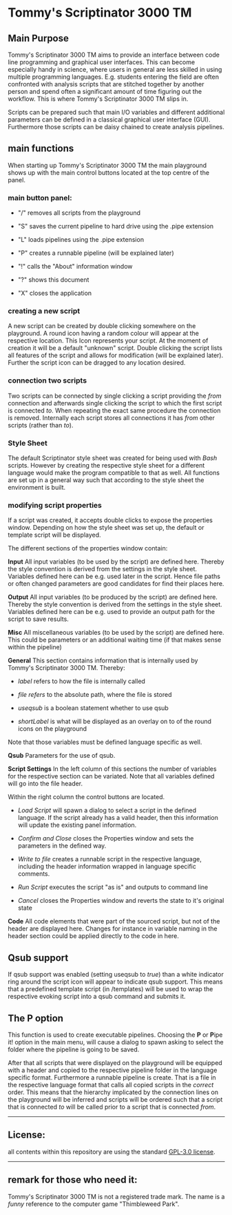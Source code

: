# Tommy's Scriptinator 3000 TM

## Main Purpose
Tommy's Scriptinator 3000 TM aims to provide an interface between code line programming and graphical user interfaces. This can become especially handy in science, where users in general are less skilled in using multiple programming languages. E.g. students entering the field are often confronted with analysis scripts that are stitched together by another person and spend often a significant amount of time figuring out the workflow. This is where Tommy's Scriptinator 3000 TM slips in.

Scripts can be prepared such that main I/O variables and different additional parameters can be defined in a classical graphical user interface (GUI). Furthermore those scripts can be daisy chained to create analysis pipelines.

## main functions
When starting up Tommy's Scriptinator 3000 TM the main playground shows up with the main control buttons located at the top centre of the panel.

### main button panel:

- "/" removes all scripts from the playground

- "S" saves the current pipeline to hard drive using the .pipe extension

- "L" loads pipelines using the .pipe extension

- "P" creates a runnable pipeline (will be explained later)

- "!" calls the "About" information window

- "?" shows this document

- "X" closes the application

### creating a new script
A new script can be created by double clicking somewhere on the playground. A round icon having a random colour will appear at the respective location. This Icon represents your script. At the moment of creation it will be a default "unknown" script. Double clicking the script lists all features of the script and allows for modification (will be explained later). Further the script icon can be dragged to any location desired.

### connection two scripts
Two scripts can be connected by single clicking a script providing the *from* connection and afterwards single clicking the script to which the first script is connected *to*. When repeating the exact same procedure the connection is removed. Internally each script stores all connections it has *from* other scripts (rather than *to*).

### Style Sheet
The default Scriptinator style sheet was created for being used with *Bash* scripts. However by creating the respective style sheet for a different language would make the program compatible to that as well. All functions are set up in a general way such that according to the style sheet the environment is built.

### modifying script properties
If a script was created, it accepts double clicks to expose the properties window. Depending on how the style sheet was set up, the default or template script will be displayed.

The different sections of the properties window contain:

**Input**
All input variables (to be used by the script) are defined here. Thereby the style convention is derived from the settings in the style sheet. Variables defined here can be e.g. used later in the script. Hence file paths or often changed parameters are good candidates for find their places here.

**Output**
All input variables (to be produced by the script) are defined here. Thereby the style convention is derived from the settings in the style sheet. Variables defined here can be e.g. used to provide an output path for the script to save results. 

**Misc**
All miscellaneous variables (to be used by the script) are defined here. This could be parameters or an additional waiting time (if that makes sense within the pipeline)

**General**
This section contains information that is internally used by Tommy's Scriptinator 3000 TM. Thereby:

- *label* refers to how the file is internally called

- *file refers* to the absolute path, where the file is stored

- *useqsub* is a boolean statement whether to use qsub

- *shortLabel* is what will be displayed as an overlay on to of the round icons on the playground

Note that those variables must be defined language specific as well.


**Qsub**
Parameters for the use of qsub.

**Script Settings**
In the left column of this sections the number of variables for the respective section can be variated. Note that all variables defined will go into the file header.

Within the right column the control buttons are located.

- *Load Script* will spawn a dialog to select a script in the defined language. If the script already has a valid header, then this information will update the existing panel information.

- *Confirm and Close* closes the Properties window and sets the parameters in the defined way.

- *Write to file* creates a runnable script in the respective language, including the header information wrapped in language specific comments.

- *Run Script* executes the script "as is" and outputs to command line

- *Cancel* closes the Properties window and reverts the state to it's original state

**Code**
All code elements that were part of the sourced script, but not of the header are displayed here. Changes for instance in variable naming in the header section could be applied directly to the code in here.

## Qsub support
If qsub support was enabled (setting useqsub to *true*) than a white indicator ring around the script icon will appear to indicate qsub support. This means that a predefined template script (in /templates) will be used to wrap the respective evoking script into a qsub command and submits it.

## The **P** option
This function is used to create executable pipelines. Choosing the **P** or **P**ipe it! option in the main menu, will cause a dialog to spawn asking to select the folder where the pipeline is going to be saved. 

After that all scripts that were displayed on the playground will be equipped with a header and copied to the respective pipeline folder in the language specific format. Furthermore a runnable pipeline is create. That is a file in the respective language format that calls all copied scripts in the *correct* order. This means that the hierarchy implicated by the connection lines on the playground will be inferred and scripts will be ordered such that a script that is connected *to* will be called prior to a script that is connected *from*.

-------
License:
-------

all contents within this repository are using the standard [GPL-3.0 license](http://opensource.org/licenses/GPL-3.0).

-------
remark for those who need it:
-------
Tommy's Scriptinator 3000 TM is not a registered trade mark. The name is a *funny* reference to the computer game "Thimbleweed Park".

